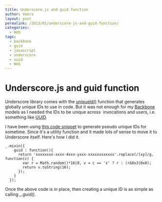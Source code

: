 ```yaml
---
title: Underscore.js and guid function
author: Veera
layout: post
permalink: /2013/01/underscore-js-and-guid-function/
categories:
  - Web
tags:
  - backbone
  - guid
  - javascript
  - underscore
  - uuid
  - Web
---
```

# Underscore.js and guid function

Underscore library comes with the [uniqueId()][1] function that generates globally unique IDs to use in code. But it was not enough for my [Backbone][2] models as I needed the IDs to be unique across  invocations and users, i.e. something like [UUID][3].

 [1]: http://underscorejs.org/#uniqueId "UniqueId function to generate globally unique IDs"
 [2]: http://veerasundar.com/blog/2012/01/backbone-js-hello-world-tutorial/ "Backbone JS Hello World"
 [3]: http://en.wikipedia.org/wiki/Universally_unique_identifier "Universally unique identifier"

I have been using [this code snippet][4] to generate pseudo unique IDs for sometime. Since it's a utility function and it made lots of sense to move it to Underscore itself. Here's how I did it.

 [4]: http://stackoverflow.com/a/2117523/42372 "guid in JavaScript"

    _.mixin({
        guid : function(){
          return 'xxxxxxxx-xxxx-4xxx-yxxx-xxxxxxxxxxxx'.replace(/[xy]/g, function(c) {
            var r = Math.random()*16|0, v = c == 'x' ? r : (r&0x3|0x8);
            return v.toString(16);
          });
        }
      });

Once the above code is in place, then creating a unique ID is as simple as calling *_.guid()*.